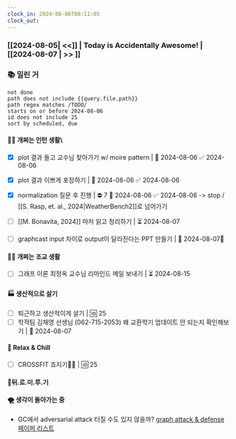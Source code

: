 ```yaml
---
clock_in: 2024-08-06T08:11:05
clock_out:
---
```

### [[2024-08-05| <<]] | **Today is Accidentally Awesome!** | [[2024-08-07 | >> ]]

### 📚 밀린 거
```tasks
not done 
path does not include {{query.file.path}}
path regex matches /TODO/
starts on or before 2024-08-06
id does not include 25
sort by scheduled, due
```

#### 🤦‍♂️ 개쩌는 인턴 생활\
- [x] plot 결과 들고 교수님 찾아가기 w/ moire pattern | 📅 2024-08-06 ✅ 2024-08-06
- [x] plot 결과 이쁘게 포장하기 | 📅 2024-08-06 ✅ 2024-08-06
- [x] normalization 질문 후 진행  | ⛔ 7 📅 2024-08-06 ✅ 2024-08-06
      -> stop / [[S. Rasp, et. al., 2024|WeatherBench2]]로 넘어가기
- [ ] [[M. Bonavita, 2024]] 마저 읽고 정리하기 | ⏳ 2024-08-07 
- [ ] graphcast input 차이로 output이 달라진다는 PPT 만들기 | 📅 2024-08-07🔺 


#### 👨‍🏫 개쩌는 조교 생활
- [ ] 그래프 이론 최정옥 교수님 리마인드 메일 보내기 | ⏳ 2024-08-15 

#### 🏭 생산적으로 살기
- [ ] 퇴근하고 생산적이게 살기 |  🆔 25
- [ ] 학적팀 김채영 선생님 (062-715-2053) 왜 교환학기 업데이트 안 되는지 확인해보기 | 📅 2024-08-07 

#### 🍻 Relax & Chill 
- [ ] CROSSFIT 죠지기🏋️‍♀️ | 🆔 25


#### 💨뒤.로.미.루.기


#### 🌪 생각이 돌아가는 중
- GC에서 adversarial attack 터질 수도 있지 않을까? 
  [graph attack & defense 페이퍼 리스트](https://github.com/ChandlerBang/awesome-graph-attack-papers)
